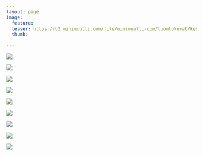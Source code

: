 ```yaml
---
layout: page
image:
  feature:
  teaser: https://b2.minimuutti.com/file/minimuutti-com/luontokuvat/kes%C3%A4/10/DS56850-245px.jpg
  thumb:

---
```


[![](https://b2.minimuutti.com/file/minimuutti-com/luontokuvat/kes%C3%A4/10/DS56788-800px.jpg)](https://dl.dropboxusercontent.com/sh/ea1wtnz7z734o12/AACyGdDhGHwO3cFPNP15YATJa/luontokuvat/kes%C3%A4/10/DS56788.jpg)

[![](https://b2.minimuutti.com/file/minimuutti-com/luontokuvat/kes%C3%A4/10/DS56793-800px.jpg)](https://dl.dropboxusercontent.com/sh/ea1wtnz7z734o12/AAC1aoSGl8OcHiHP66r3MnIia/luontokuvat/kes%C3%A4/10/DS56793.jpg)

[![](https://b2.minimuutti.com/file/minimuutti-com/luontokuvat/kes%C3%A4/10/DS56801-800px.jpg)](https://dl.dropboxusercontent.com/sh/ea1wtnz7z734o12/AAB_0epsfIapyK80AflXIFCca/luontokuvat/kes%C3%A4/10/DS56801.jpg)

[![](https://b2.minimuutti.com/file/minimuutti-com/luontokuvat/kes%C3%A4/10/DS56784-800px.jpg)](https://dl.dropboxusercontent.com/sh/ea1wtnz7z734o12/AAC-sDl5ITeOt3-Rso85CuBca/luontokuvat/kes%C3%A4/10/DS56784.jpg)

[![](https://b2.minimuutti.com/file/minimuutti-com/luontokuvat/kes%C3%A4/10/DS56827-800px.jpg)](https://dl.dropboxusercontent.com/sh/ea1wtnz7z734o12/AAAdsI8ULgBT6vlKSNLcO6eYa/luontokuvat/kes%C3%A4/10/DS56827.jpg)

[![](https://b2.minimuutti.com/file/minimuutti-com/luontokuvat/kes%C3%A4/10/DS56838-800px.jpg)](https://dl.dropboxusercontent.com/sh/ea1wtnz7z734o12/AAB3ScH13ShQCTryN6I2kq4ra/luontokuvat/kes%C3%A4/10/DS56838.jpg)

[![](https://b2.minimuutti.com/file/minimuutti-com/luontokuvat/kes%C3%A4/10/DS56839-800px.jpg)](https://dl.dropboxusercontent.com/sh/ea1wtnz7z734o12/AADZswNTKcVY4xRpF0ne5SGFa/luontokuvat/kes%C3%A4/10/DS56839.jpg)

[![](https://b2.minimuutti.com/file/minimuutti-com/luontokuvat/kes%C3%A4/10/DS56843-800px.jpg)](https://dl.dropboxusercontent.com/sh/ea1wtnz7z734o12/AACQUxMFlFY-REnnf3RNCDsja/luontokuvat/kes%C3%A4/10/DS56843.jpg)

[![](https://b2.minimuutti.com/file/minimuutti-com/luontokuvat/kes%C3%A4/10/DS56850-800px.jpg)](https://dl.dropboxusercontent.com/sh/ea1wtnz7z734o12/AACqAfo9I6ha8_34W_t6haz2a/luontokuvat/kes%C3%A4/10/DS56850.jpg)

